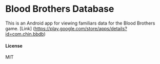 Blood Brothers Database
=======================

This is an Android app for viewing familiars data for the Blood Brothers game.
[Link] (https://play.google.com/store/apps/details?id=com.chin.bbdb)

#### License
MIT